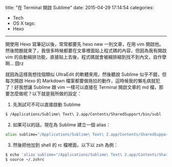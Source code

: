 title: "在 Terminal 開啟 Sublime"
date: 2015-04-29 17:14:54
categories:
- Tech
- OS X
tags:
- Hexo
---

開使用 Hexo 寫筆記以後，常常都要先 hexo new 一則文章，在用 vim 開啟他。然後問題就來了，我很多時候都要在文章裡面貼上程式碼的內容，但因為我有開啟 vim 的自動縮排功能，直接貼上去後，程式碼就會被縮排縮到找不到內文，自作孽啊... 囧rz

就因為這樣我想找個類似 UltraEdit 的軟體來用，然後聽說 Sublime 似乎不錯，但每次開啟 Hexo 的 Markdown 檔案都要做拖拉的動作，這時候我的懶毛病就犯了！好我想讓 Sublime 跟 vim 一樣可以直接在 Terminal 開啟文章的 md 檔，那要怎麼做呢？以下就是我所做的設定：

1. 先測試可不可以直接啟動 Sublime
```bash
$ /Applications/Sublime\ Text\ 2.app/Contents/SharedSupport/bin/subl
```
2. 如果可以的話，現在為 Sublime 建立一個 alias：
```bash
alias sublime="/Applications/Sublime\ Text\ 2.app/Contents/SharedSupport/bin/subl"
```
3. 然後把他加到 shell 的 rc 檔裡面，以下以 zsh 為例：
```bash
$ echo 'alias sublime="/Applications/Sublime\ Text\ 2.app/Contents/SharedSupport/bin/subl"' > ~/.zshrc
$ source ~/.zshrc
```
